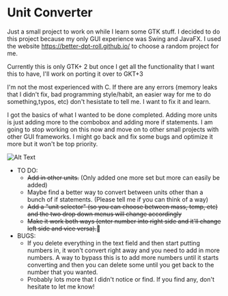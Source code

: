 # Unit Converter
Just a small project to work on while I learn some GTK stuff. I decided to do this project because my only GUI experience
was Swing and JavaFX. I used the website https://better-dpt-roll.github.io/ to choose a random project for me.

Currently this is only GTK+ 2 but once I get all the functionality that I want this to have, I'll work on porting it over to
GKT+3

I'm not the most experienced with C. If there are any errors (memory leaks that I didn't fix, bad programming style/habit, an easier way for me to do something,typos, etc)
don't hesistate to tell me. I want to fix it and learn.

I got the basics of what I wanted to be done completed. Adding more units is just adding more to the combobox and adding more if statements. I am going to stop working on this now and move on to other small projects with other GUI frameworks. I might go back and fix some bugs and optimize it more but it won't be top priority. 


![Alt Text](http://i.imgur.com/L4OIKzC.gif)

+ TO DO:
  * ~~Add in other units.~~ (Only added one more set but more can easily be added)
  * Maybe find a better way to convert between units other than a bunch of if statements. (Please tell me if you can think of a way)
  * ~~Add a "unit selector" (so you can choose between mass, temp, etc) and the two drop down menus will change accordingly~~
  * ~~Make it work both ways (enter number into right side and it'll change left side and vice versa).~~
+ BUGS:
  * If you delete everything in the text field and then start putting numbers in, it won't convert right away and you need to add in more numbers. A way to bypass this is to add more numbers until it starts converting and then you can delete some until you get back to the number that you wanted.
  * Probably lots more that I didn't notice or find. If you find any, don't hesitate to let me know!
